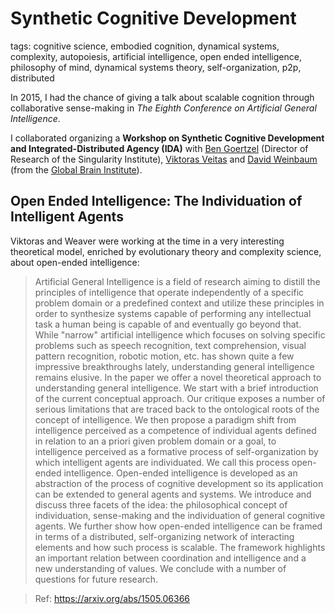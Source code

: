 # Synthetic Cognitive Development

tags: cognitive science, embodied cognition, dynamical systems, complexity, autopoiesis, artificial intelligence, open ended intelligence, philosophy of mind, dynamical systems theory, self-organization, p2p, distributed

In 2015, I had the chance of giving a talk about scalable cognition through collaborative sense-making in *The Eighth Conference on Artificial General Intelligence*. 

I collaborated organizing a **Workshop on Synthetic Cognitive Development and Integrated-Distributed Agency (IDA)** with [Ben Goertzel](https://en.wikipedia.org/wiki/Ben_Goertzel) (Director of Research of the Singularity Institute), [Viktoras Veitas](https://vveitas.wordpress.com/) and [David Weinbaum](https://vub.academia.edu/WeaverDavidWeinbaum) (from the [Global Brain Institute](https://sites.google.com/site/gbialternative1/)).


## Open Ended Intelligence: The Individuation of Intelligent Agents

Viktoras and Weaver were working at the time in a very interesting theoretical model, enriched by evolutionary theory and complexity science, about open-ended intelligence:

> Artificial General Intelligence is a field of research aiming to distill the principles of intelligence that operate independently of a specific problem domain or a predefined context and utilize these principles in order to synthesize systems capable of performing any intellectual task a human being is capable of and eventually go beyond that. While "narrow" artificial intelligence which focuses on solving specific problems such as speech recognition, text comprehension, visual pattern recognition, robotic motion, etc. has shown quite a few impressive breakthroughs lately, understanding general intelligence remains elusive. In the paper we offer a novel theoretical approach to understanding general intelligence. We start with a brief introduction of the current conceptual approach. Our critique exposes a number of serious limitations that are traced back to the ontological roots of the concept of intelligence. We then propose a paradigm shift from intelligence perceived as a competence of individual agents defined in relation to an a priori given problem domain or a goal, to intelligence perceived as a formative process of self-organization by which intelligent agents are individuated. We call this process open-ended intelligence. Open-ended intelligence is developed as an abstraction of the process of cognitive development so its application can be extended to general agents and systems. We introduce and discuss three facets of the idea: the philosophical concept of individuation, sense-making and the individuation of general cognitive agents. We further show how open-ended intelligence can be framed in terms of a distributed, self-organizing network of interacting elements and how such process is scalable. The framework highlights an important relation between coordination and intelligence and a new understanding of values. We conclude with a number of questions for future research. 

> Ref: https://arxiv.org/abs/1505.06366
